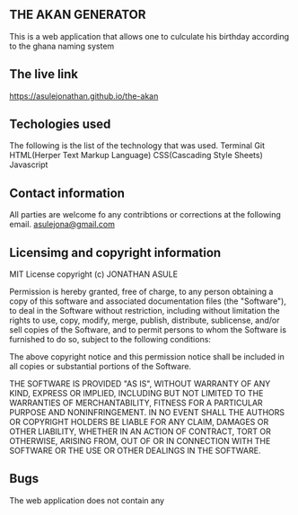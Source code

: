 ## THE AKAN GENERATOR
This is a web application that allows one to culculate his birthday according to the ghana naming system
## The live link
https://asulejonathan.github.io/the-akan
## Techologies used
The following is the list of the technology that was used.
Terminal
Git
HTML(Herper Text Markup Language)
CSS(Cascading Style Sheets)
Javascript
## Contact information
All parties are welcome fo any contribtions or corrections at the following email.
asulejona@gmail.com
## Licensimg and copyright information
MIT License 
copyright (c) JONATHAN ASULE

Permission is hereby granted, free of charge, to any person obtaining a copy
of this software and associated documentation files (the "Software"), to deal
in the Software without restriction, including without limitation the rights
to use, copy, modify, merge, publish, distribute, sublicense, and/or sell
copies of the Software, and to permit persons to whom the Software is
furnished to do so, subject to the following conditions:


The above copyright notice and this permission notice shall be included in all
copies or substantial portions of the Software.

THE SOFTWARE IS PROVIDED "AS IS", WITHOUT WARRANTY OF ANY KIND, EXPRESS OR
IMPLIED, INCLUDING BUT NOT LIMITED TO THE WARRANTIES OF MERCHANTABILITY,
FITNESS FOR A PARTICULAR PURPOSE AND NONINFRINGEMENT. IN NO EVENT SHALL THE
AUTHORS OR COPYRIGHT HOLDERS BE LIABLE FOR ANY CLAIM, DAMAGES OR OTHER
LIABILITY, WHETHER IN AN ACTION OF CONTRACT, TORT OR OTHERWISE, ARISING FROM,
OUT OF OR IN CONNECTION WITH THE SOFTWARE OR THE USE OR OTHER DEALINGS IN THE
SOFTWARE. 

## Bugs
The web application does not contain any



